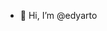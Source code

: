 - 👋 Hi, I’m @edyarto

<!---
edyarto/edyarto is a ✨ special ✨ repository because its `README.md` (this file) appears on your GitHub profile.
You can click the Preview link to take a look at your changes.
--->
